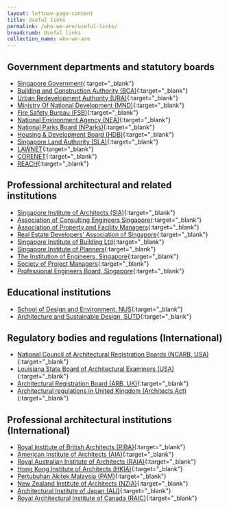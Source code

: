 ```yaml
---
layout: leftnav-page-content
title: Useful links
permalink: /who-we-are/useful-links/
breadcrumb: Useful links 
collection_name: who-we-are
---
```


## Government departments and statutory boards ##
-	[Singapore Government](https://www.gov.sg/){:target="_blank"}
-	[Building and Construction Authority (BCA)](https://www.bca.gov.sg/){:target="_blank"}
-	[Urban Redevelopment Authority (URA)](https://www.ura.gov.sg/){:target="_blank"}
-	[Ministry Of National Development (MND)](https://www.mnd.gov.sg/){:target="_blank"}
-	[Fire Safety Bureau (FSB)](https://www.scdf.gov.sg/){:target="_blank"} 
- [National Environment Agency (NEA)](https://www.nea.gov.sg/){:target="_blank"}
-	[National Parks Board (NParks)](https://www.nparks.gov.sg/){:target="_blank"}
-	[Housing & Development Board (HDB)](https://www.hdb.gov.sg/){:target="_blank"} 
-	[Singapore Land Authority (SLA)](https://www.sla.gov.sg/){:target="_blank"} 
-	[LAWNET](https://www.lawnet.sg/lawnet/web/lawnet/home){:target="_blank"}
-	[CORENET](https://www.corenet.gov.sg/){:target="_blank"}
- [REACH](https://www.reach.gov.sg/){:target="_blank"}
 
## Professional architectural and related institutions ##
-	[Singapore Institute of Architects (SIA)](https://sia.org.sg/){:target="_blank"}
-	[Association of Consulting Engineers Singapore](http://www.aces.org.sg/){:target="_blank"}
-	[Association of Property and Facility Managers](http://www.apfm.org.sg/){:target="_blank"}
-	[Real Estate Developers’ Association of Singapore](http://www.redas.com/){:target="_blank"}
-	[Singapore Institute of Building Ltd](http://www.sibl.com.sg/){:target="_blank"}
-	[Singapore Institute of Planners](https://www.planning.org.sg/){:target="_blank"}
-	[The Institution of Engineers, Singapore](https://www.ies.org.sg/){:target="_blank"}
-	[Society of Project Managers](http://www.sprojm.org.sg/){:target="_blank"}
-	[Professional Engineers Board, Singapore](https://www.peb.gov.sg/){:target="_blank"} 
 
## Educational institutions ##
-	[School of Design and Environment, NUS](http://www.sde.nus.edu.sg/){:target="_blank"} 
-	[Architecture and Sustainable Design, SUTD](https://asd.sutd.edu.sg/){:target="_blank"}
 
## Regulatory bodies and regulations (International) ##
-	[National Council of Architectural Registration Boards (NCARB, USA)](https://www.ncarb.org/){:target="_blank"}
-	[Louisiana State Board of Architectural Examiners (USA)](https://lsbae.com/){:target="_blank"}
-	[Architectural Registration Board (ARB, UK)](http://www.arb.org.uk/){:target="_blank"}
-	[Architectural regulations in United Kingdom (Architects Act)](http://www.legislation.gov.uk/ukpga/1997#aofs){:target="_blank"}
 
## Professional architectural institutions (International) ##
-	[Royal Institute of British Architects (RIBA)](https://www.architecture.com/){:target="_blank"}
-	[American Institute of Architects (AIA)](https://www.aia.org/){:target="_blank"}
-	[Royal Australian Institute of Architects (RAIA)](http://architecture.com.au/){:target="_blank"}
-	[Hong Kong Institute of Architects (HKIA)](http://www.hkia.net/en/Home/Index.htm){:target="_blank"}
-	[Pertubuhan Akitek Malaysia (PAM)](http://www.pam.org.my/){:target="_blank"}
-	[New Zealand Institute of Architects (NZIA)](http://www.nzia.co.nz/){:target="_blank"}
-	[Architectural Institute of Japan (AIJ)](https://www.aij.or.jp/){:target="_blank"}
-	[Royal Architectural Institute of Canada (RAIC)](https://www.raic.org/){:target="_blank"}
